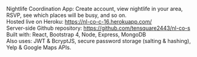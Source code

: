 Nightlife Coordination App: Create account, view nightlife in your area, RSVP, see which places will be busy, and so on.  
Hosted live on Heroku: https://nl-co-c-16.herokuapp.com/  
Server-side Github repository: https://github.com/tensquare2443/nl-co-s  
Built with: React, Bootstrap 4, Node, Express, MongoDB  
Also uses: JWT & BcryptJS, secure password storage (salting & hashing), Yelp & Google Maps APIs.
